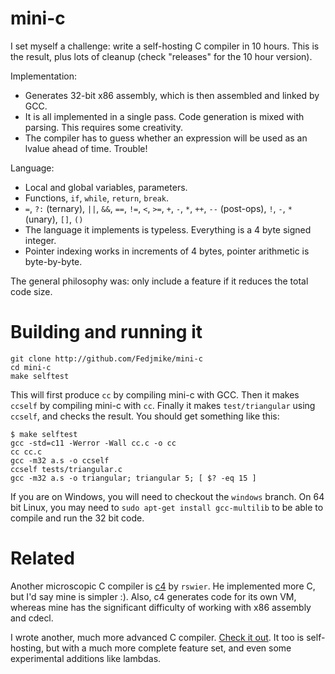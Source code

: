 mini-c
======

I set myself a challenge: write a self-hosting C compiler in 10 hours. This is the result, plus lots of cleanup (check "releases" for the 10 hour version).

Implementation:
- Generates 32-bit x86 assembly, which is then assembled and linked by GCC.
- It is all implemented in a single pass. Code generation is mixed with parsing. This requires some creativity.
- The compiler has to guess whether an expression will be used as an lvalue ahead of time. Trouble!

Language:
- Local and global variables, parameters.
- Functions, `if`, `while`, `return`, `break`.
- `=`, `?:` (ternary), `||`, `&&`, `==`, `!=`, `<`, `>=`, `+`, `-`, `*`, `++`, `--` (post-ops), `!`, `-`, `*` (unary), `[]`, `()`
- The language it implements is typeless. Everything is a 4 byte signed integer.
- Pointer indexing works in increments of 4 bytes, pointer arithmetic is byte-by-byte.

The general philosophy was: only include a feature if it reduces the total code size.

Building and running it
=======================

    git clone http://github.com/Fedjmike/mini-c
    cd mini-c
    make selftest

This will first produce `cc` by compiling mini-c with GCC. Then it makes `ccself` by compiling mini-c with `cc`. Finally it makes `test/triangular` using `ccself`, and checks the result. You should get something like this:

    $ make selftest
    gcc -std=c11 -Werror -Wall cc.c -o cc
    cc cc.c
    gcc -m32 a.s -o ccself
    ccself tests/triangular.c
    gcc -m32 a.s -o triangular; triangular 5; [ $? -eq 15 ]

If you are on Windows, you will need to checkout the `windows` branch. On 64 bit Linux, you may need to `sudo apt-get install gcc-multilib` to be able to compile and run the 32 bit code.

Related
=======

Another microscopic C compiler is [c4](https://github.com/rswier/c4) by `rswier`. He implemented more C, but I'd say mine is simpler :). Also, c4 generates code for its own VM, whereas mine has the significant difficulty of working with x86 assembly and cdecl.

I wrote another, much more advanced C compiler. [Check it out](https://github.com/Fedjmike/fcc). It too is self-hosting, but with a much more complete feature set, and even some experimental additions like lambdas.